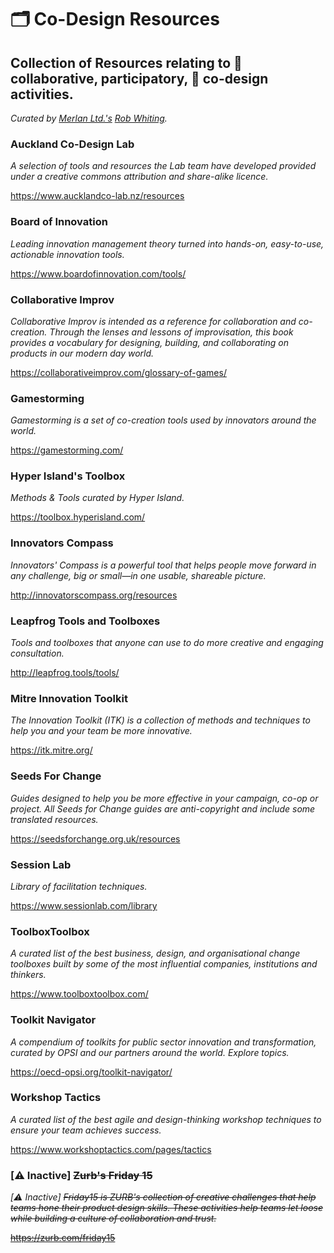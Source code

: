 # 🗂 Co-Design Resources
## Collection of Resources relating to 👥 collaborative, participatory, 📝 co-design activities.

_Curated by [Merlan Ltd.'s](https://twitter.com/MerlanHQ/) [Rob Whiting](https://twitter.com/whitingx)._ 

### Auckland Co-Design Lab
_A selection of tools and resources the Lab team have developed provided under a creative commons attribution and share-alike licence._

https://www.aucklandco-lab.nz/resources

### Board of Innovation
_Leading innovation management theory turned into hands-on, easy-to-use, actionable innovation tools._

https://www.boardofinnovation.com/tools/

### Collaborative Improv
_Collaborative Improv is intended as a reference for collaboration and co-creation. Through the lenses and lessons of improvisation, this book provides a vocabulary for designing, building, and collaborating on products in our modern day world._

https://collaborativeimprov.com/glossary-of-games/

### Gamestorming

_Gamestorming is a set of co-creation tools used by innovators around the world._

https://gamestorming.com/

### Hyper Island's Toolbox

_Methods & Tools curated by Hyper Island._

https://toolbox.hyperisland.com/

### Innovators Compass

_Innovators' Compass is a powerful tool that helps people move forward in any challenge, big or small—in one usable, shareable picture._

http://innovatorscompass.org/resources

### Leapfrog Tools and Toolboxes

_Tools and toolboxes that anyone can use to do more creative and engaging consultation._

http://leapfrog.tools/tools/

### Mitre Innovation Toolkit

_The Innovation Toolkit (ITK) is a collection of methods and techniques to help you and your team be more innovative._

https://itk.mitre.org/

### Seeds For Change

_Guides designed to help you be more effective in your campaign, co-op or project. All Seeds for Change guides are anti-copyright and include some translated resources._

https://seedsforchange.org.uk/resources

### Session Lab

_Library of facilitation techniques._

https://www.sessionlab.com/library

### ToolboxToolbox

_A curated list of the best business, design, and organisational change toolboxes built by some of the most influential companies, institutions and thinkers._

https://www.toolboxtoolbox.com/

### Toolkit Navigator

_A compendium of toolkits for public sector innovation and transformation, curated by OPSI and our partners around the world. Explore topics._

https://oecd-opsi.org/toolkit-navigator/

### Workshop Tactics 

_A curated list of the best agile and design-thinking workshop techniques to ensure your team achieves success._

https://www.workshoptactics.com/pages/tactics

### [⚠️ Inactive] ~~Zurb's Friday 15~~

_[⚠️ Inactive] ~~Friday15 is ZURB's collection of creative challenges that help teams hone their product design skills. These activities help teams let loose while building a culture of collaboration and trust.~~_

~~https://zurb.com/friday15~~
